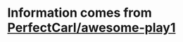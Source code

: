 # Information comes from [PerfectCarl/awesome-play1](https://github.com/PerfectCarl/awesome-play1)

